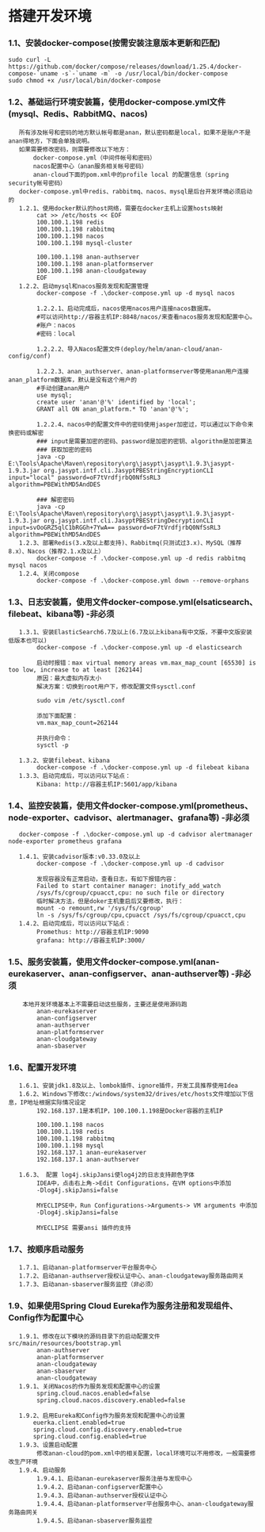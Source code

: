 # 搭建开发环境

### 1.1、安装docker-compose(按需安装注意版本更新和匹配)

    sudo curl -L https://github.com/docker/compose/releases/download/1.25.4/docker-compose-`uname -s`-`uname -m` -o /usr/local/bin/docker-compose
    sudo chmod +x /usr/local/bin/docker-compose

### 1.2、基础运行环境安装篇，使用docker-compose.yml文件(mysql、Redis、RabbitMQ、nacos)

       所有涉及帐号和密码的地方默认帐号都是anan，默认密码都是local，如果不是账户不是anan得地方，下面会单独说明。
       如果需要修改密码，则需要修改以下地方：
           docker-compose.yml（中间件帐号和密码）
           nacos配置中心（anan服务相关帐号密码）
           anan-cloud下面的pom.xml中的profile local 的配置信息（spring security帐号密码）
       docker-compose.yml中redis、rabbitmq、nacos、mysql是后台开发环境必须启动的
       1.2.1、使用docker默认的host网络，需要在docker主机上设置hosts映射     
            cat >> /etc/hosts << EOF
            100.100.1.198 redis
            100.100.1.198 rabbitmq
            100.100.1.198 nacos
            100.100.1.198 mysql-cluster
            
            100.100.1.198 anan-authserver
            100.100.1.198 anan-platformserver
            100.100.1.198 anan-cloudgateway
            EOF
       1.2.2、启动mysql和nacos服务发现和配置管理
            docker-compose -f .\docker-compose.yml up -d mysql nacos
            
            1.2.2.1、启动完成后，nacos使用nacos用户连接nacos数据库。
            #可以访问http://容器主机IP:8848/nacos/来查看nacos服务发现和配置中心。
            #账户：nacos
            #密码：local

            1.2.2.2、导入Nacos配置文件(deploy/helm/anan-cloud/anan-config/conf)

            1.2.2.3、anan_authserver、anan-platformserver等使用anan用户连接anan_platform数据库，默认是没有这个用户的
            #手动创建anan用户
            use mysql;
            create user 'anan'@'%' identified by 'local';
            GRANT all ON anan_platform.* TO 'anan'@'%';

            1.2.2.4、nacos中的配置文件中的密码使用jasper加密过，可以通过以下命令来换密码或解密
            ### input是需要加密的密码、password是加密的密钥、algorithm是加密算法
            ### 获取加密的密码
            java -cp E:\Tools\Apache\Maven\repository\org\jasypt\jasypt\1.9.3\jasypt-1.9.3.jar org.jasypt.intf.cli.JasyptPBEStringEncryptionCLI input="local" password=oF7tVrdfjrbQ0NfSsRL3  algorithm=PBEWithMD5AndDES
            
            ### 解密密码
            java -cp E:\Tools\Apache\Maven\repository\org\jasypt\jasypt\1.9.3\jasypt-1.9.3.jar org.jasypt.intf.cli.JasyptPBEStringDecryptionCLI input=svOoGRZ5qlC1bRGGh+7YwA== password=oF7tVrdfjrbQ0NfSsRL3 algorithm=PBEWithMD5AndDES
       1.2.3、部署Redis(3.x及以上都支持)、Rabbitmq(只测试过3.x)、MySQL（推荐8.x）、Nacos（推荐2.1.x及以上）
            docker-compose -f .\docker-compose.yml up -d redis rabbitmq mysql nacos
       1.2.4、关闭compose
            docker-compose -f .\docker-compose.yml down --remove-orphans

### 1.3、日志安装篇，使用文件docker-compose.yml(elsaticsearch、filebeat、kibana等) -非必须

       1.3.1、安装ElasticSearch6.7及以上(6.7及以上kibana有中文版，不要中文版安装低版本也可以)
            docker-compose -f .\docker-compose.yml up -d elasticsearch
            
            启动时报错：max virtual memory areas vm.max_map_count [65530] is too low, increase to at least [262144] 
            原因：最大虚拟内存太小 
            解决方案：切换到root用户下，修改配置文件sysctl.conf
             
            sudo vim /etc/sysctl.conf
             
            添加下面配置： 
            vm.max_map_count=262144
             
            并执行命令： 
            sysctl -p
            
       1.3.2、安装filebeat、kibana
            docker-compose -f .\docker-compose.yml up -d filebeat kibana    
       1.3.3、启动完成后，可以访问以下站点：
            Kibana: http://容器主机IP:5601/app/kibana

### 1.4、监控安装篇，使用文件docker-compose.yml(prometheus、node-exporter、cadvisor、alertmanager、grafana等) -非必须

       docker-compose -f .\docker-compose.yml up -d cadvisor alertmanager node-exporter prometheus grafana
       
       1.4.1、安装cadvisor版本:v0.33.0及以上
            docker-compose -f .\docker-compose.yml up -d cadvisor
       
            发现容器没有正常启动，查看日志，有如下报错内容：    
            Failed to start container manager: inotify_add_watch 
            /sys/fs/cgroup/cpuacct,cpu: no such file or directory
            临时解决方法，但是doker主机重启后又要修改，执行：
            mount -o remount,rw '/sys/fs/cgroup'
            ln -s /sys/fs/cgroup/cpu,cpuacct /sys/fs/cgroup/cpuacct,cpu
       1.4.2、启动完成后，可以访问以下站点：
            Promethus: http://容器主机IP:9090
            grafana: http://容器主机IP:3000/

### 1.5、服务安装篇，使用文件docker-compose.yml(anan-eurekaserver、anan-configserver、anan-authserver等) -非必须

        本地开发环境基本上不需要启动这些服务，主要还是使用源码跑
            anan-eurekaserver
            anan-configserver
            anan-authserver
            anan-platformserver
            anan-cloudgateway
            anan-sbaserver

### 1.6、配置开发环境

       1.6.1、安装jdk1.8及以上、lombok插件、ignore插件，开发工具推荐使用Idea
       1.6.2、Windows下修改c:/windows/system32/drives/etc/hosts文件增加以下信息，IP地址根据实际情况设定
            192.168.137.1是本机IP，100.100.1.198是Docker容器的主机IP

            100.100.1.198 nacos
            100.100.1.198 redis
            100.100.1.198 rabbitmq
            100.100.1.198 mysql
            192.168.137.1 anan-eurekaserver
            192.168.137.1 anan-authserver
            
       1.6.3、 配置 log4j.skipJansi使log4j2的日志支持颜色字体
            IDEA中，点击右上角->Edit Configurations，在VM options中添加
            -Dlog4j.skipJansi=false
            
            MYECLIPSE中，Run Configurations->Arguments-> VM arguments 中添加
            -Dlog4j.skipJansi=false
            
            MYECLIPSE 需要ansi 插件的支持

### 1.7、按顺序启动服务

       1.7.1、启动anan-platformserver平台服务中心
       1.7.2、启动anan-authserver授权认证中心、anan-cloudgateway服务路由网关
       1.7.3、启动anan-sbaserver服务监控（非必须）

### 1.9、如果使用Spring Cloud Eureka作为服务注册和发现组件、Config作为配置中心

       1.9.1、修改在以下模块的源码目录下的启动配置文件src/main/resources/bootstrap.yml
            anan-authserver
            anan-platformserver
            anan-cloudgateway
            anan-sbaserver
            anan-cloudgateway
       1.9.1、关闭Nacos的作为服务发现和配置中心的设置
            spring.cloud.nacos.enabled=false
            spring.cloud.nacos.discovery.enabled=false
        
       1.9.2、启用Eureka和Config作为服务发现和配置中心的设置
           euerka.client.enabled=true
           spring.cloud.config.discovery.enabled=true
           spring.cloud.config.enabled=true
       1.9.3、设置启动配置
            修改anan-cloud的pom.xml中的相关配置，local环境可以不用修改，一般需要修改生产环境
       1.9.4、启动服务 
            1.9.4.1、启动anan-eurekaserver服务注册与发现中心
            1.9.4.2、启动anan-configserver配置中心
            1.9.4.3、启动anan-authserver授权认证中心
            1.9.4.4、启动anan-platformserver平台服务中心、anan-cloudgateway服务路由网关
            1.9.4.5、启动anan-sbaserver服务监控
